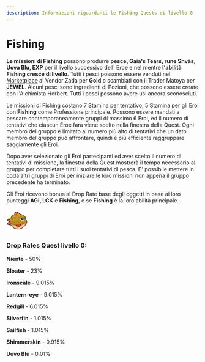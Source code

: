 ```yaml
---
description: Informazioni riguardanti le Fishing Quests di livello 0
---
```


# Fishing

**Le missioni di Fishing** possono produrre **pesce, Gaia's Tears, rune Shvās, Uova Blu, EXP** per il livello successivo dell' Eroe e nel mentre **l'abilità Fishing cresce di livello**. Tutti i pesci possono essere venduti nel [Marketplace](../marketplace.md) al Vendor Zada ​​per **Gold** o scambiati con il Trader Matoya per **JEWEL**. Alcuni pesci sono ingredienti di Pozioni, che possono essere create con l'Alchimista Herbert. Tutti i pesci possono avere usi ancora sconosciuti.

Le missioni di Fishing costano 7 Stamina per tentativo, 5 Stamina per gli Eroi con **Fishing** come Professione principale. Possono essere mandati a pescare contemporaneamente gruppi di massimo 6 Eroi, ed il numero di tentativi che ciascun Eroe farà viene scelto nella finestra della Quest. Ogni membro del gruppo è limitato al numero più alto di tentativi che un dato membro del gruppo può affrontare, quindi è più efficiente raggruppare saggiamente gli Eroi.

Dopo aver selezionato gli Eroi partecipanti ed aver scelto il numero di tentativi di missione, la finestra della Quest mostrerà il tempo necessario al gruppo per completare tutti i suoi tentativi di pesca. E' possibile mettere in coda altri gruppi di Eroi per iniziare le loro missioni non appena il gruppo precedente ha terminato.

Gli Eroi ricevono bonus al Drop Rate base degli oggetti in base ai loro punteggi **AGI, LCK** e **Fishing**, e se **Fishing** è la loro abilità principale.

![](<../../../.gitbook/assets/image (6).png>)

### **Drop Rates Quest livello 0:**

**Niente** - 50%

**Bloater** - 23%

**Ironscale** - 9.015%

**Lantern-eye** - 9.015%

**Redgill** - 6.015%

**Silverfin** - 1.015%

**Sailfish** - 1.015%

**Shimmerskin** - 0.915%

**Uovo Blu** - 0.01%
